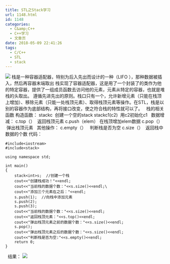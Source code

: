 ```yaml
---
title: STL之Stack学习
url: 1148.html
id: 1148
categories:
  - C&amp;C++
  - C++学习
  - 文章页
date: 2018-05-09 22:41:26
tags:
  - C/C++
  - STL
  - stack
---
```


![](http://47.100.4.8/wp-content/uploads/2018/05/QQ图片20180507183124.png) 栈是一种容器适配器，特别为后入先出而设计的一种（LIFO ），那种数据被插入，然后再容器末端取出 栈实现了容器适配器，这是用了一个封装了的类作为他的特定容器，提供了一组成员函数去访问他的元素，元素从特定的容器，也就是堆栈的头取出。 遵循先进先出的原则。栈口只有一个，允许新增元素（只能在栈顶上增加）、移除元素（只能一处栈顶元素）、取得栈顶元素等操作。在STL，栈是以别的容器作为底部结构，再将接口改变，使之符合栈的特性就可以了。   栈的相关函数 构造函数： stack<Elem>c  创建一个空的stack stack<Elem>c1(c2)  用c2初始化c1   数据增减： c.top（）  返回栈顶元素 c.push（elem） 在栈顶增加elem数据 c.pop（）  弹出栈顶元素   其他操作： c.empty（）   判断栈是否为空 c.size（）  返回栈中数据的个数 代码：
```
#include<iostream>
#include<stack>

using namespace std;

int main()
{
    stack<int>s;  //创建一个栈
    cout<<"创建栈成功！"<<endl;
    cout<<"当前栈的数据个数："<<s.size()<<endl;\
    cout<<"添加三个元素在之后："<<endl;
    s.push(1);  //向栈中添加元素
    s.push(2);
    s.push(3);
    cout<<"当前栈的数据个数："<<s.size()<<endl;
    cout<<"返回栈顶元素："<<s.top()<<endl;
    cout<<"弹出栈顶元素之前的数据个数："<<s.size()<<endl;
    s.pop();
    cout<<"弹出栈顶元素之后的数据个数："<<s.size()<<endl;
    cout<<"判断栈是否为空:"<<s.empty()<<endl;
    return 0;
}
```
  结果： ![](http://47.100.4.8/wp-content/uploads/2018/05/12335424.png)